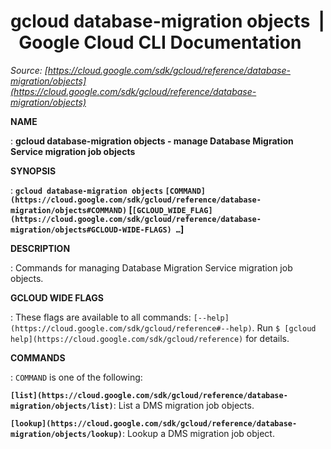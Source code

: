 # gcloud database-migration objects  |  Google Cloud CLI Documentation

*Source: [https://cloud.google.com/sdk/gcloud/reference/database-migration/objects](https://cloud.google.com/sdk/gcloud/reference/database-migration/objects)*

**NAME**

: **gcloud database-migration objects - manage Database Migration Service migration job objects**

**SYNOPSIS**

: **`gcloud database-migration objects` `[COMMAND](https://cloud.google.com/sdk/gcloud/reference/database-migration/objects#COMMAND)` [`[GCLOUD_WIDE_FLAG](https://cloud.google.com/sdk/gcloud/reference/database-migration/objects#GCLOUD-WIDE-FLAGS) …`]**

**DESCRIPTION**

: Commands for managing Database Migration Service migration job objects.

**GCLOUD WIDE FLAGS**

: These flags are available to all commands: `[--help](https://cloud.google.com/sdk/gcloud/reference#--help)`.
Run `$ [gcloud help](https://cloud.google.com/sdk/gcloud/reference)` for details.

**COMMANDS**

: ``COMMAND`` is one of the following:

**`[list](https://cloud.google.com/sdk/gcloud/reference/database-migration/objects/list)`**:
List a DMS migration job objects.

**`[lookup](https://cloud.google.com/sdk/gcloud/reference/database-migration/objects/lookup)`**:
Lookup a DMS migration job object.